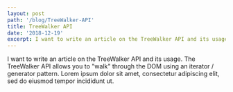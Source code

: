 ```yaml
---
layout: post
path: '/blog/TreeWalker-API'
title: TreeWalker API
date: '2018-12-19'
excerpt: I want to write an article on the TreeWalker API and its usage. The TreeWalker API allows you to "walk" through the DOM using an iterator / generator pattern. Lorem ipsum dolor sit amet, consectetur adipiscing elit, sed do eiusmod tempor incididunt ut.
---
```


I want to write an article on the TreeWalker API and its usage. The TreeWalker API allows you to "walk" through the DOM using an iterator / generator pattern. Lorem ipsum dolor sit amet, consectetur adipiscing elit, sed do eiusmod tempor incididunt ut.